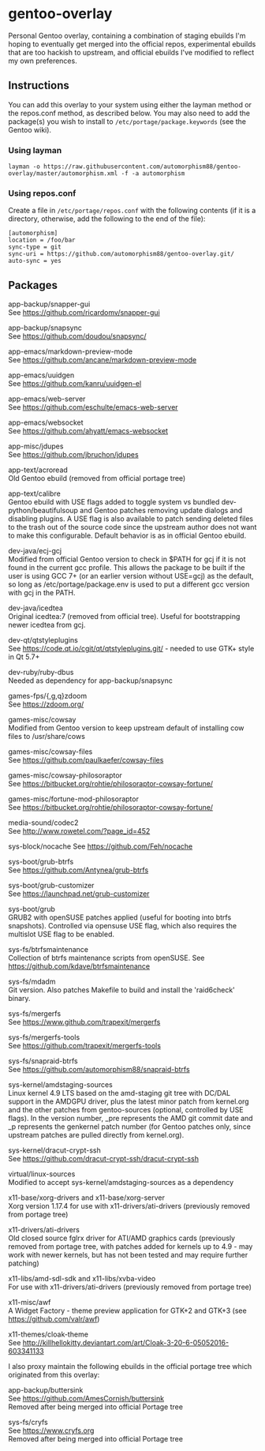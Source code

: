 # gentoo-overlay
Personal Gentoo overlay, containing a combination of staging ebuilds I'm hoping
to eventually get merged into the official repos, experimental ebuilds that are
too hackish to upstream, and official ebuilds I've modified to reflect my own
preferences.

## Instructions
You can add this overlay to your system using either the layman method or the
repos.conf method, as described below. You may also need to add the package(s)
you wish to install to `/etc/portage/package.keywords` (see the Gentoo wiki).
### Using layman
```
layman -o https://raw.githubusercontent.com/automorphism88/gentoo-overlay/master/automorphism.xml -f -a automorphism
```
### Using repos.conf
Create a file in `/etc/portage/repos.conf` with the following contents (if it
is a directory, otherwise, add the following to the end of the file):
```
[automorphism]
location = /foo/bar
sync-type = git
sync-uri = https://github.com/automorphism88/gentoo-overlay.git/
auto-sync = yes
```

## Packages

app-backup/snapper-gui  
See https://github.com/ricardomv/snapper-gui

app-backup/snapsync  
See https://github.com/doudou/snapsync/

app-emacs/markdown-preview-mode  
See https://github.com/ancane/markdown-preview-mode

app-emacs/uuidgen  
See https://github.com/kanru/uuidgen-el

app-emacs/web-server  
See https://github.com/eschulte/emacs-web-server

app-emacs/websocket  
See https://github.com/ahyatt/emacs-websocket

app-misc/jdupes  
See https://github.com/jbruchon/jdupes

app-text/acroread  
Old Gentoo ebuild (removed from official portage tree)

app-text/calibre  
Gentoo ebuild with USE flags added to toggle system vs bundled
dev-python/beautifulsoup and Gentoo patches removing update dialogs and
disabling plugins. A USE flag is also available to patch sending deleted
files to the trash out of the source code since the upstream author does
not want to make this configurable. Default behavior is as in official
Gentoo ebuild.

dev-java/ecj-gcj  
Modified from official Gentoo version to check in $PATH for gcj if it is not
found in the current gcc profile. This allows the package to be built if the
user is using GCC 7+ (or an earlier version without USE=gcj) as the default, so
long as /etc/portage/package.env is used to put a different gcc version with gcj
in the PATH.

dev-java/icedtea  
Original icedtea:7 (removed from official tree). Useful for bootstrapping newer
icedtea from gcj.

dev-qt/qtstyleplugins  
See https://code.qt.io/cgit/qt/qtstyleplugins.git/ - needed to use GTK+ style
in Qt 5.7+

dev-ruby/ruby-dbus  
Needed as dependency for app-backup/snapsync

games-fps/{,g,q}zdoom  
See https://zdoom.org/

games-misc/cowsay  
Modified from Gentoo version to keep upstream default of installing cow files to
/usr/share/cows

games-misc/cowsay-files  
See https://github.com/paulkaefer/cowsay-files

games-misc/cowsay-philosoraptor  
See https://bitbucket.org/rohtie/philosoraptor-cowsay-fortune/

games-misc/fortune-mod-philosoraptor  
See https://bitbucket.org/rohtie/philosoraptor-cowsay-fortune/

media-sound/codec2  
See http://www.rowetel.com/?page_id=452

sys-block/nocache
See https://github.com/Feh/nocache

sys-boot/grub-btrfs  
See https://github.com/Antynea/grub-btrfs

sys-boot/grub-customizer  
See https://launchpad.net/grub-customizer

sys-boot/grub  
GRUB2 with openSUSE patches applied (useful for booting into btrfs snapshots).
Controlled via opensuse USE flag, which also requires the multislot USE flag
to be enabled.

sys-fs/btrfsmaintenance  
Collection of btrfs maintenance scripts from openSUSE. See
https://github.com/kdave/btrfsmaintenance

sys-fs/mdadm  
Git version. Also patches Makefile to build and install the 'raid6check' binary.

sys-fs/mergerfs  
See https://www.github.com/trapexit/mergerfs

sys-fs/mergerfs-tools  
See https://github.com/trapexit/mergerfs-tools

sys-fs/snapraid-btrfs  
See https://github.com/automorphism88/snapraid-btrfs

sys-kernel/amdstaging-sources  
Linux kernel 4.9 LTS based on the amd-staging git tree with DC/DAL support in
the AMDGPU driver, plus the latest minor patch from kernel.org and the
other patches from gentoo-sources (optional, controlled by USE flags).
In the version number, _pre represents the AMD git commit date and _p
represents the genkernel patch number (for Gentoo patches only, since
upstream patches are pulled directly from kernel.org).

sys-kernel/dracut-crypt-ssh  
See https://github.com/dracut-crypt-ssh/dracut-crypt-ssh

virtual/linux-sources  
Modified to accept sys-kernel/amdstaging-sources as a dependency

x11-base/xorg-drivers and x11-base/xorg-server  
Xorg version 1.17.4 for use with x11-drivers/ati-drivers (previously removed
from portage tree)

x11-drivers/ati-drivers  
Old closed source fglrx driver for ATI/AMD graphics cards (previously removed
from portage tree, with patches added for kernels up to 4.9 - may work with
newer kernels, but has not been tested and may require further patching)

x11-libs/amd-sdl-sdk and x11-libs/xvba-video  
For use with x11-drivers/ati-drivers (previously removed from portage tree)

x11-misc/awf  
A Widget Factory - theme preview application for GTK+2 and GTK+3
(see https://github.com/valr/awf)

x11-themes/cloak-theme  
See http://killhellokitty.deviantart.com/art/Cloak-3-20-6-05052016-603341133

I also proxy maintain the following ebuilds in the official portage tree which
originated from this overlay:

app-backup/buttersink  
See https://github.com/AmesCornish/buttersink  
Removed after being merged into official Portage tree

sys-fs/cryfs  
See https://www.cryfs.org  
Removed after being merged into official Portage tree
